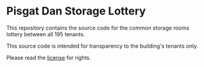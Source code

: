 # Pisgat Dan Storage Lottery

This repository contains the source code for the common storage rooms lottery between all 195 tenants.

This source code is intended for transparency to the building's tenants only.

Please read the [license](https://github.com/danielgolub/pisgatdan-storage-lottery/blob/main/LICENSE) for rights.